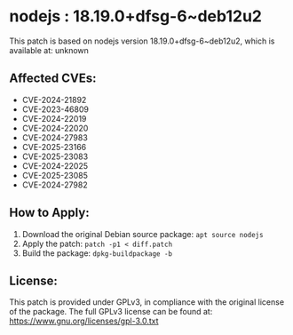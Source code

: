 # nodejs : 18.19.0+dfsg-6~deb12u2

This patch is based on nodejs version 18.19.0+dfsg-6~deb12u2, which is available at:
unknown

## Affected CVEs:
- CVE-2024-21892
- CVE-2023-46809
- CVE-2024-22019
- CVE-2024-22020
- CVE-2024-27983
- CVE-2025-23166
- CVE-2025-23083
- CVE-2024-22025
- CVE-2025-23085
- CVE-2024-27982

## How to Apply:
1. Download the original Debian source package: `apt source nodejs`
2. Apply the patch: `patch -p1 < diff.patch`
3. Build the package: `dpkg-buildpackage -b`

## License:
This patch is provided under GPLv3, in compliance with the original license of the package.
The full GPLv3 license can be found at: https://www.gnu.org/licenses/gpl-3.0.txt
